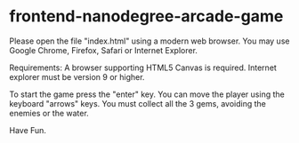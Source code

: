 frontend-nanodegree-arcade-game
===============================

Please open the file "index.html" using a modern web browser.
You may use Google Chrome, Firefox, Safari or Internet Explorer.

Requirements:
A browser supporting HTML5 Canvas is required.
Internet explorer must be version 9 or higher.

To start the game press the "enter" key.
You can move the player using the keyboard "arrows" keys.
You must collect all the 3 gems, avoiding the enemies or the water.

Have Fun.
